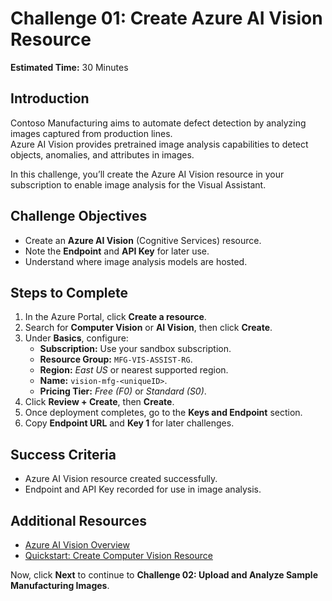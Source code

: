 # Challenge 01: Create Azure AI Vision Resource
**Estimated Time:** 30 Minutes

## Introduction
Contoso Manufacturing aims to automate defect detection by analyzing images captured from production lines.  
Azure AI Vision provides pretrained image analysis capabilities to detect objects, anomalies, and attributes in images.

In this challenge, you’ll create the Azure AI Vision resource in your subscription to enable image analysis for the Visual Assistant.

## Challenge Objectives
- Create an **Azure AI Vision** (Cognitive Services) resource.  
- Note the **Endpoint** and **API Key** for later use.  
- Understand where image analysis models are hosted.

## Steps to Complete
1. In the Azure Portal, click **Create a resource**.  
2. Search for **Computer Vision** or **AI Vision**, then click **Create**.  
3. Under **Basics**, configure:
   - **Subscription:** Use your sandbox subscription.  
   - **Resource Group:** `MFG-VIS-ASSIST-RG`.  
   - **Region:** *East US* or nearest supported region.  
   - **Name:** `vision-mfg-<uniqueID>`.  
   - **Pricing Tier:** *Free (F0)* or *Standard (S0)*.  
4. Click **Review + Create**, then **Create**.  
5. Once deployment completes, go to the **Keys and Endpoint** section.  
6. Copy **Endpoint URL** and **Key 1** for later challenges.

## Success Criteria
- Azure AI Vision resource created successfully.  
- Endpoint and API Key recorded for use in image analysis.

## Additional Resources
- [Azure AI Vision Overview](https://learn.microsoft.com/azure/ai-services/computer-vision/overview)
- [Quickstart: Create Computer Vision Resource](https://learn.microsoft.com/azure/ai-services/computer-vision/quickstarts-sdk/image-analysis-client-library)

Now, click **Next** to continue to **Challenge 02: Upload and Analyze Sample Manufacturing Images**.
